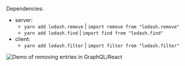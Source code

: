 Dependencies:
- server:
  - `yarn add lodash.remove` | `import remove from "lodash.remove"`
  - `yarn add lodash.find` | `import find from "lodash.find"`
- client:
  - `yarn add lodash.filter` | `import filter from "lodash.filter"`

![Demo of removing entries in GraphQL/React](https://github.com/voidskate/graphql-remove/assets/79885954/12c89b65-51cf-453c-ae15-f39291f24470)
